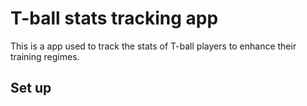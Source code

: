 # T-ball stats tracking app

This is a app used to track the stats of T-ball players to enhance their training regimes.

## Set up
